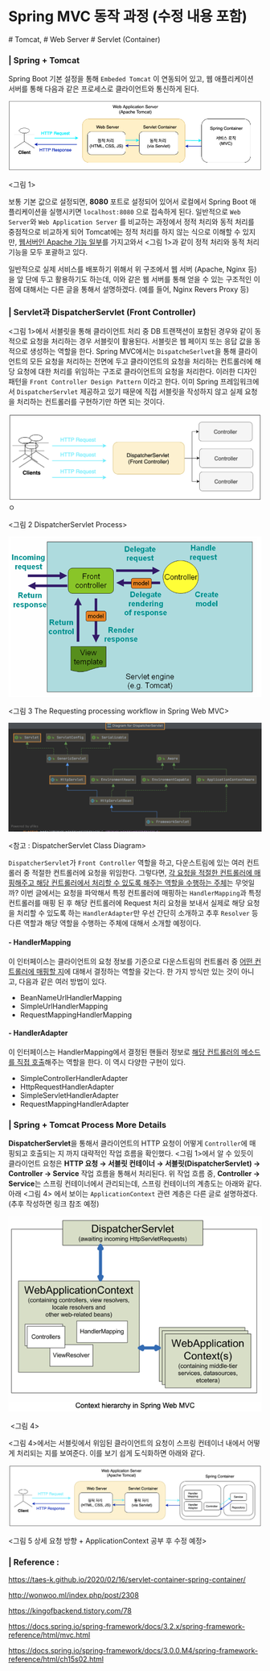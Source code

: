 # Spring MVC 동작 과정 (수정 내용 포함)

\# Tomcat, # Web Server # Servlet (Container)

### | Spring + Tomcat 

Spring Boot 기본 설정을 통해 `Embeded Tomcat` 이 연동되어 있고, 웹 애플리케이션 서버를 통해 다음과 같은 프로세스로 클라이언트와 통신하게 된다. 

![image-20210710093203982](./imgs/mvc-process-1.png)

<그림 1>

보통 기본 값으로 설정되면, **8080** 포트로 설정되어 있어서 로컬에서 Spring Boot 애플리케이션을 실행시키면 `localhost:8080` 으로 접속하게 된다. 일반적으로 `Web Server`와 `Web Application Server` 를 비교하는 과정에서 정적 처리와 동적 처리를 중점적으로 비교하게 되어 Tomcat에는 정적 처리를 하지 않는 식으로 이해할 수 있지만, <u>웹서버인 Apache 기능 일부</u>를 가지고와서 <그림 1>과 같이 정적 처리와 동적 처리 기능을 모두 포괄하고 있다. 

일반적으로 실제 서비스를 배포하기 위해서 위 구조에서 웹 서버 (Apache, Nginx 등)을 앞 단에 두고 활용하기도 하는데, 이와 같은 웹 서버를 통해 얻을 수 있는 구조적인 이점에 대해서는 다른 글을 통해서 설명하겠다. (예를 들어, Nginx Revers Proxy 등)

### | Servlet과 DispatcherServlet (Front Controller)

<그림 1>에서 서블릿을 통해 클라이언트 처리 중 DB 트랜잭션이 포함된 경우와 같이 동적으로 요청을 처리하는 경우 서블릿이 활용된다. 서블릿은 웹 페이지 또는 응답 값을 동적으로 생성하는 역할을 한다. Spring MVC에서는 `DispatcheSerlvet`을 통해 클라이언트의 모든 요청을 처리하는 전면에 두고 클라이언트의 요청을 처리하는 컨트롤러에 해당 요청에 대한 처리를 위임하는 구조로 클라이언트의 요청을 처리한다. 이러한 디자인 패턴을 `Front Controller Design Pattern` 이라고 한다. 이미 Spring 프레임워크에서 `DispatcherServlet` 제공하고 있기 때문에 직접 서블릿을 작성하지 않고 실제 요청을 처리하는 컨트롤러를 구현하기만 하면 되는 것이다. 

![image-20210710093203982](./imgs/mvc-process-3.png)ㅇ

<그림 2 DispatcherServlet Process> 

![image-20210710093203982](./imgs/mvc-process-3-1.png)

<그림 3 The Requesting processing workflow in Spring Web MVC> 

![image-20210710093203982](./imgs/mvc-process-2.png)

<참고 : DispatcherServlet Class Diagram>

`DispatcherServlet`가 `Front Controller` 역할을 하고, 다운스트림에 있는 여러 컨트롤러 중 적절한 컨트롤러에 요청을 위임한다. 그렇다면, <u>각 요청을 적절한 컨트롤러에 매핑해주고 해당 컨트롤러에서 처리할 수 있도록 해주는 역할을 수행하는 주체</u>는 무엇일까? 이번 글에서는 요청을 파악해서 특정 컨트롤러에 매핑하는 `HandlerMapping`과 특정 컨트롤러를 매핑 된 후 해당 컨트롤러에 Request 처리 요청을 보내서 실제로 해당 요청을 처리할 수 있도록 하는 `HandlerAdapter`만 우선 간단히 소개하고 추후 `Resolver` 등 다른 역할과 해당 역할을 수행하는 주체에 대해서 소개할 예정이다. 

#### - HandlerMapping  

이 인터페이스는 클라이언트의 요청 정보를 기준으로 다운스트림의 컨트롤러 중 <u>어떤 컨트롤러에 매핑할 지</u>에 대해서 결정하는 역할을 갖는다. 한 가지 방식만 있는 것이 아니고, 다음과 같은 여러 방법이 있다.

- BeanNameUrlHandlerMapping
- SimpleUrlHandlerMapping
- RequestMappingHandlerMapping 	

#### - HandlerAdapter

이 인터페이스는 HandlerMapping에서 결정된 핸들러 정보로 <u>해당 컨트롤러의 메소드를 직접 호출</u>해주는 역할을 한다. 이 역시 다양한 구현이 있다. 

- SimpleControllerHandlerAdapter
- HttpRequestHandlerAdapter
- SimpleServletHandlerAdapter
- RequestMappingHandlerAdapter

### | Spring + Tomcat Process More Details 

**DispatcherServlet**을 통해서 클라이언트의 HTTP 요청이 어떻게 `Controller`에 매핑되고 호출되는 지 까지 대략적인 작업 흐름을 확인했다. <그림 1>에서 알 수 있듯이 클라이언트 요청은 **HTTP 요청 → 서블릿 컨테이너 → 서블릿(DispatcherServlet) → Controller → Service** 작업 흐름을 통해서 처리된다. 위 작업 흐름 중, **Controller → Service**는 스프링 컨테이너에서 관리되는데, 스프링 컨테이너의 계층도는 아래와 같다. 아래 <그림 4> 에서 보이는 `ApplicationContext` 관련 계층은 다른 글로 설명하겠다. (추후 작성하면 링크 참조 예정)

![image-20210710093203982](./imgs/mvc-process-4.png)

​											<그림 4>

<그림 4>에서는 서블릿에서 위임된 클라이언트의 요청이 스프링 컨테이너 내에서 어떻게 처리되는 지를 보여준다. 이를 보기 쉽게 도식화하면 아래와 같다. 

![image-20210710093203982](./imgs/mvc-process-5.png)

<그림 5 상세 요청 방향 + ApplicationContext 공부 후 수정 예정>



### | Reference : 

https://taes-k.github.io/2020/02/16/servlet-container-spring-container/

http://wonwoo.ml/index.php/post/2308

https://kingofbackend.tistory.com/78

https://docs.spring.io/spring-framework/docs/3.2.x/spring-framework-reference/html/mvc.html

https://docs.spring.io/spring-framework/docs/3.0.0.M4/spring-framework-reference/html/ch15s02.html